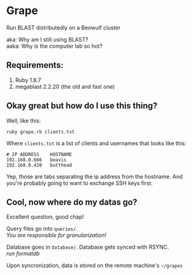 # Grape

Run BLAST distributedly on a Beowulf cluster

aka: Why am I still using BLAST?  
aaka: Why is the computer lab so hot?


## Requirements:

1. Ruby 1.8.7
2. megablast 2.2.20 (the old and fast one)

## Okay great but how do I use this thing?

Well, like this:

	ruby grape.rb clients.txt
	
Where `clients.txt` is a list of clients and usernames that looks like this:

	# IP ADDRESS	HOSTNAME
	192.168.0.666	beavis
	192.168.0.420	butthead
	
Yep, those are tabs separating the ip address from the hostname. And you're probably going to want to exchange SSH keys first.

## Cool, now where do my datas go?

Excellent question, good chap!

Query files go into `queries/`.  
_You are responsible for granularization!_

Database goes in `database/`. Database gets synced with RSYNC.  
_run formatdb_

Upon syncronization, data is stored on the remote machine's `~/grapes`